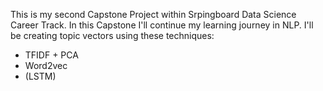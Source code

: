 This is my second Capstone Project within Srpingboard Data Science Career Track. In this Capstone I'll continue my learning journey in NLP. 
I'll be creating topic vectors using these techniques:  
* TFIDF + PCA
* Word2vec
* (LSTM)
